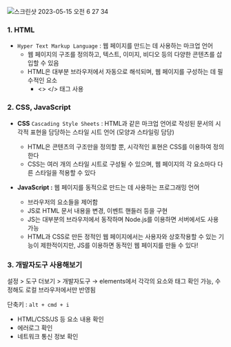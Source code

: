 ![스크린샷 2023-05-15 오전 6 27 34](https://github.com/InKyungWoo/Likelion-11th/assets/102344718/1b2084c0-8237-49de-92b1-59a29f11313f)


### 1. HTML

- `Hyper Text Markup Language` :  웹 페이지를 만드는 데 사용하는 마크업 언어
  - 웹 페이지의 구조를 정의하고, 텍스트, 이미지, 비디오 등의 다양한 콘텐츠를 삽입할 수 있음
  - HTML은 대부분 브라우저에서 자동으로 해석되며, 웹 페이지를 구성하는 데 필수적인 요소
    - <> </> 태그 사용

### 2. CSS, JavaScript

- **CSS** `Cascading Style Sheets` : HTML과 같은 마크업 언어로 작성된 문서의 시각적 표현을 담당하는 스타일 시트 언어 (모양과 스타일링 담당)
    - HTML은 콘텐츠의 구조만을 정의할 뿐, 시각적인 표현은 CSS를 이용하여 정의한다
    - CSS는 여러 개의 스타일 시트로 구성될 수 있으며, 웹 페이지의 각 요소마다 다른 스타일을 적용할 수 있다

- **JavaScript :** 웹 페이지를 동적으로 만드는 데 사용하는 프로그래밍 언어
    - 브라우저의 요소들을 제어함
    - JS로 HTML 문서 내용을 변경, 이벤트 핸들러 등을 구현
    - JS는 대부분의 브라우저에서 동작하며 Node.js를 이용하면 서버에서도 사용 가능
    - HTML과 CSS로 만든 정적인 웹 페이지에서는 사용자와 상호작용할 수 있는 기능이 제한적이지만, JS를 이용하면 동적인 웹 페이지를 만들 수 있다!

### 3. 개발자도구 사용해보기

설정  > 도구 더보기 > 개발자도구 → elements에서 각각의 요소와 태그 확인 가능, 수정해도 로컬 브라우저에서만 반영됨

단축키 : `alt + cmd + i`

- HTML/CSS/JS 등 요소 내용 확인
- 에러로그 확인
- 네트워크 통신 정보 확인
